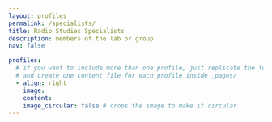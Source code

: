 ```yaml
---
layout: profiles
permalink: /specialists/
title: Radio Studies Specialists
description: members of the lab or group
nav: false

profiles:
  # if you want to include more than one profile, just replicate the following block
  # and create one content file for each profile inside _pages/
  - align: right
    image:
    content:
    image_circular: false # crops the image to make it circular
---
```

